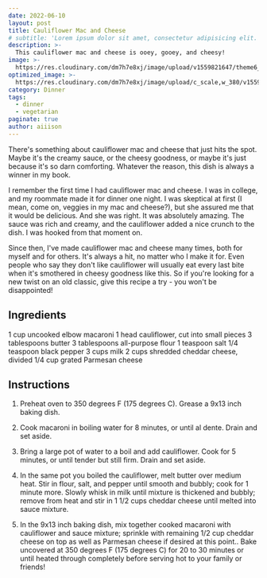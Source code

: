 ```yaml
---
date: 2022-06-10
layout: post
title: Cauliflower Mac and Cheese
# subtitle: 'Lorem ipsum dolor sit amet, consectetur adipisicing elit.'
description: >-
  This cauliflower mac and cheese is ooey, gooey, and cheesy!
image: >-
  https://res.cloudinary.com/dm7h7e8xj/image/upload/v1559821647/theme6_qeeojf.jpg
optimized_image: >-
  https://res.cloudinary.com/dm7h7e8xj/image/upload/c_scale,w_380/v1559821647/theme6_qeeojf.jpg
category: Dinner
tags:
  - dinner
  - vegetarian
paginate: true
author: aiiison
---
```


There's something about cauliflower mac and cheese that just hits the spot. Maybe it's the creamy sauce, or the cheesy goodness, or maybe it's just because it's so darn comforting. Whatever the reason, this dish is always a winner in my book.

I remember the first time I had cauliflower mac and cheese. I was in college, and my roommate made it for dinner one night. I was skeptical at first (I mean, come on, veggies in my mac and cheese?), but she assured me that it would be delicious. And she was right. It was absolutely amazing. The sauce was rich and creamy, and the cauliflower added a nice crunch to the dish. I was hooked from that moment on.

Since then, I've made cauliflower mac and cheese many times, both for myself and for others. It's always a hit, no matter who I make it for. Even people who say they don't like cauliflower will usually eat every last bite when it's smothered in cheesy goodness like this. So if you're looking for a new twist on an old classic, give this recipe a try - you won't be disappointed!

## Ingredients
1 cup uncooked elbow macaroni
1 head cauliflower, cut into small pieces
3 tablespoons butter
3 tablespoons all-purpose flour
1 teaspoon salt
1/4 teaspoon black pepper
3 cups milk
2 cups shredded cheddar cheese, divided
1/4 cup grated Parmesan cheese

## Instructions

 1. Preheat oven to 350 degrees F (175 degrees C). Grease a 9x13 inch baking dish.

 2. Cook macaroni in boiling water for 8 minutes, or until al dente. Drain and set aside.

 3. Bring a large pot of water to a boil and add cauliflower. Cook for 5 minutes, or until tender but still firm. Drain and set aside.

 4. In the same pot you boiled the cauliflower, melt butter over medium heat. Stir in flour, salt, and pepper until smooth and bubbly; cook for 1 minute more. Slowly whisk in milk until mixture is thickened and bubbly; remove from heat and stir in 1 1/2 cups cheddar cheese until melted into sauce mixture.

 5. In the 9x13 inch baking dish, mix together cooked macaroni with cauliflower and sauce mixture; sprinkle with remaining 1/2 cup cheddar cheese on top as well as Parmesan cheese if desired at this point.. Bake uncovered at 350 degrees F (175 degrees C) for 20 to 30 minutes or until heated through completely before serving hot to your family or friends!